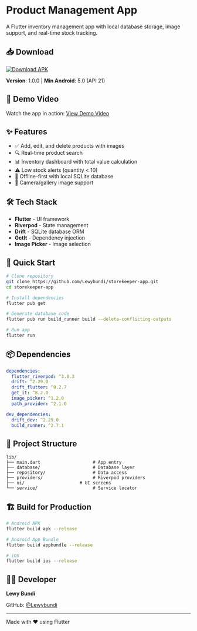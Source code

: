 # Product Management App

A Flutter inventory management app with local database storage, image support, and real-time stock tracking.

## 📥 Download

[![Download APK](https://img.shields.io/badge/Download-APK-green?style=for-the-badge&logo=android)](https://github.com/Lewybundi/storekeeper-app/releases/download/v1.0.0/app-release.apk)

**Version**: 1.0.0 | **Min Android**: 5.0 (API 21)

## 🎥 Demo Video

Watch the app in action: [View Demo Video](https://drive.google.com/file/d/1zcK4uQaqHdYezcPhA4R1J96z0gYPKAnw/view?usp=sharing)

## ✨ Features

- ✅ Add, edit, and delete products with images
- 🔍 Real-time product search
- 📊 Inventory dashboard with total value calculation
- ⚠️ Low stock alerts (quantity < 10)
- 💾 Offline-first with local SQLite database
- 📸 Camera/gallery image support

## 🛠️ Tech Stack

- **Flutter** - UI framework
- **Riverpod** - State management
- **Drift** - SQLite database ORM
- **GetIt** - Dependency injection
- **Image Picker** - Image selection

## 🚀 Quick Start

```bash
# Clone repository
git clone https://github.com/Lewybundi/storekeeper-app.git
cd storekeeper-app

# Install dependencies
flutter pub get

# Generate database code
flutter pub run build_runner build --delete-conflicting-outputs

# Run app
flutter run
```

## 📦 Dependencies

```yaml
dependencies:
  flutter_riverpod: ^3.0.3
  drift: ^2.29.0
  drift_flutter: ^0.2.7
  get_it: ^8.2.0
  image_picker: ^1.2.0
  path_provider: ^2.1.0

dev_dependencies:
  drift_dev: ^2.29.0
  build_runner: ^2.7.1
```

## 📁 Project Structure

```
lib/
├── main.dart                    # App entry
├── database/                    # Database layer
├── repository/                  # Data access
├── providers/                   # Riverpod providers
├── ui/                     # UI screens
└── service/                     # Service locator
```

## 🏗️ Build for Production

```bash
# Android APK
flutter build apk --release

# Android App Bundle
flutter build appbundle --release

# iOS
flutter build ios --release
```


## 👨‍💻 Developer

**Lewy Bundi**

GitHub: [@Lewybundi](https://github.com/Lewybundi)

---

Made with ❤️ using Flutter